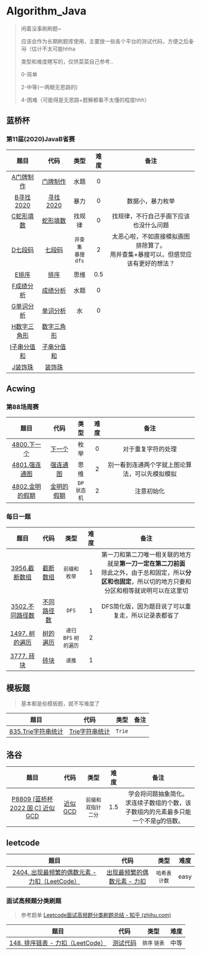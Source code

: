 # Algorithm_Java

> 闲着没事刷刷题~
>
> 应该会作为长期刷题库使用，主要放一些各个平台的测试代码，方便之后~~复习~~（估计不太可能hhha
>
> 类型和难度瞎写的，仅供菜菜自己参考..
>
> 0-简单
>
> 2-中等(一两眼无思路的)
>
> 4-困难（可能得是无思路+题解都看不太懂的程度hhh）

## 蓝桥杯

### 第11届(2020)JavaB省赛

|                             题目                             |                    代码                    |          类型           | 难度 |                             备注                             |
| :----------------------------------------------------------: | :----------------------------------------: | :---------------------: | :--: | :----------------------------------------------------------: |
|  [A门牌制作](https://www.lanqiao.cn/problems/592/learning/)  |  [门牌制作](src/lanqiao/Java2020B/A.java)  |          水题           |  0   |                                                              |
| [B寻找2020](https://www.lanqiao.cn/problems/1065/learning/)  |  [寻找2020](src/lanqiao/Java2020B/B.java)  |          暴力           |  0   |                       数据小，暴力枚举                       |
|  [C蛇形填数](https://www.lanqiao.cn/problems/594/learning/)  |  [蛇形填数](src/lanqiao/Java2020B/C.java)  |         找规律          |  0   |            找规律，不行自己手画下应该也没什么问题            |
|   [D七段码](https://www.lanqiao.cn/problems/595/learning/)   |   [七段码](src/lanqiao/Java2020B/D.java)   | `并查集` <br/>`暴搜dfs` |  2   | 太恶心啦，不如直接模拟画图排除算了。<br/>用并查集+暴搜可以，但感觉应该有更好的想法？ |
|   [E排序 ](https://www.lanqiao.cn/problems/598/learning/)    |    [排序](src/lanqiao/Java2020B/E.java)    |          思维           | 0.5  |                                                              |
|  [F成绩分析](https://www.lanqiao.cn/problems/497/learning/)  |  [成绩分析](src/lanqiao/Java2020B/F.java)  |          水题           |  0   |                                                              |
|  [G单词分析](https://www.lanqiao.cn/problems/504/learning/)  |  [单词分析](src/lanqiao/Java2020B/G.java)  |           水            |  0   |                                                              |
| [H数字三角形 ](https://www.lanqiao.cn/problems/505/learning/) | [数字三角形](src/lanqiao/Java2020B/H.java) |                         |      |                                                              |
| [I子串分值和 ](https://www.lanqiao.cn/problems/1037/learning/) | [子串分值和](src/lanqiao/Java2020B/I.java) |                         |      |                                                              |
|   [J装饰珠](https://www.lanqiao.cn/problems/507/learning/)   |   [装饰珠](src/lanqiao/Java2020B/J.java)   |                         |      |                                                              |



## Acwing

### 第88场周赛

|                             题目                             |                     代码                      |        类型        | 难度 |                      备注                      |
| :----------------------------------------------------------: | :-------------------------------------------: | :----------------: | :--: | :--------------------------------------------: |
| [4800.下一个](https://www.acwing.com/activity/content/problem/content/7991/) |   [下一个](src/acwing/周赛/No88/T4800.java)   |        枚举        |  0   |               对于重复字符的处理               |
| [4801.强连通图](https://www.acwing.com/problem/content/4804/) |  [强连通图](src/acwing/周赛/No88/T4801.java)  |        思维        |  2   | 别一看到连通两个字就上图论算法，可以先模拟模拟 |
| [4802.金明的假期](https://www.acwing.com/problem/content/4805/) | [金明的假期](src/acwing/周赛/No88/T4802.java) | `DP` <br/>`状态机` |  2   |                   注意初始化                   |

### 每日一题

|                             题目                             |                         代码                         |          类型           | 难度 |                             备注                             |
| :----------------------------------------------------------: | :--------------------------------------------------: | :---------------------: | :--: | :----------------------------------------------------------: |
| [3956.截断数组](https://www.acwing.com/problem/content/3959/) |  [截断数组](src/acwing/每日一题2023春季/T3956.java)  |     `前缀和` `枚举`     |  1   | 第一刀和第二刀唯一相关联的地方就是**第一刀一定在第二刀前面**<br/>除此之外，由于总和固定，所以**分区和也固定**，所以切的地方只要和分区和相等就说明可以在这里切 |
| [3502.不同路径数](https://www.acwing.com/problem/content/3505/) | [不同路径数](src/acwing/每日一题2023春季/T3502.java) |          `DFS`          |  1   |     DFS简化版，因为题目说了可以重复走，所以记录表都省了      |
| [1497. 树的遍历](https://www.acwing.com/problem/content/1499/) |  [树的遍历](src/acwing/每日一题2023春季/T1497.java)  | `递归` `BFS` `树的遍历` |  2   |                                                              |
|  [3777. 砖块](https://www.acwing.com/problem/content/3780/)  |    [砖块](src/acwing/每日一题2023春季/T3777.java)    |         `递推`          |  1   |                                                              |

## 模板题

> 基本都是些模板题，就不写难度了

|                             题目                             |                      代码                       |  类型  | 备注 |
| :----------------------------------------------------------: | :---------------------------------------------: | :----: | :--: |
| [835.Trie字符串统计](https://www.acwing.com/problem/content/837/) | [Trie字符串统计](src/acwing/算法基础/T835.java) | `Trie` |      |

## 洛谷

|                             题目                             |                代码                |           类型           | 难度 |                             备注                             |
| :----------------------------------------------------------: | :--------------------------------: | :----------------------: | :--: | :----------------------------------------------------------: |
| [P8809 [蓝桥杯 2022 国 C] 近似 GCD](https://www.luogu.com.cn/problem/P8809) | [近似GCD](src/JavaClub/P8809.java) | `前缀和` `双指针` `二分` | 1.5  | 学会将问题抽象简化。<br/>求连续子数组的个数，该子数组内的元素最多只能一个不是g的倍数。 |



## leetcode

|                             题目                             |                            代码                             |      类型       | 难度 |
| :----------------------------------------------------------: | :---------------------------------------------------------: | :-------------: | :--: |
| [2404. 出现最频繁的偶数元素 - 力扣（LeetCode）]((https://leetcode.cn/problems/most-frequent-even-element/)) | [出现最频繁的偶数元素 - 力扣](src/leetcode/easy/T2404.java) | `哈希表` `计数` | easy |

### 面试高频题分类刷题

> 参考题单 [Leetcode面试高频题分类刷题总结 - 知乎 (zhihu.com)](https://zhuanlan.zhihu.com/p/349940945) 

|                             题目                             |                   代码                    |     类型      | 难度 |
| :----------------------------------------------------------: | :---------------------------------------: | :-----------: | :--: |
| [148. 排序链表 - 力扣（LeetCode）](https://leetcode.cn/problems/sort-list/) | [测试代码](src/leetcode/medium/T148.java) | `排序` `链表` | 中等 |

